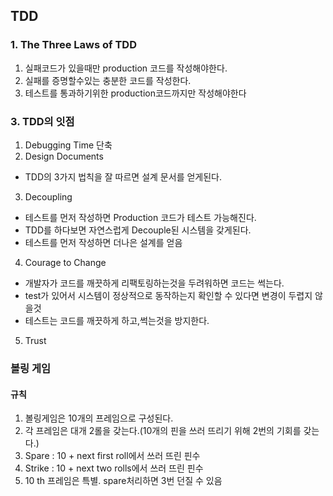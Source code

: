 ## TDD

### 1. The Three Laws of TDD
1. 실패코드가 있을때만 production 코드를 작성해야한다.
2. 실패를 증명할수있는 충분한 코드를 작성한다.
3. 테스트를 통과하기위한 production코드까지만 작성해야한다


### 3. TDD의 잇점
1. Debugging Time 단축
2. Design Documents
- TDD의 3가지 법칙을 잘 따르면 설계 문서를 얻게된다.
3. Decoupling
- 테스트를 먼저 작성하면 Production 코드가 테스트 가능해진다.
- TDD를 하다보면 자연스럽게 Decouple된 시스템을 갖게된다.
- 테스트를 먼저 작성하면 더나은 설계를 얻음
4. Courage to Change
- 개발자가 코드를 깨끗하게 리팩토링하는것을 두려워하면 코드는 썩는다.
- test가 있어서 시스템이 정상적으로 동작하는지 확인할 수 있다면 변경이 두렵지 않을것
- 테스트는 코드를 깨끗하게 하고,썩는것을 방지한다.
5. Trust


### 볼링 게임
#### 규칙
1. 볼링게임은 10개의 프레임으로 구성된다.
2. 각 프레임은 대개 2롤을 갖는다.(10개의 핀을 쓰러 뜨리기 위해 2번의 기회를 갖는다.)
3. Spare : 10 + next first roll에서 쓰러 뜨린 핀수
4. Strike : 10 + next two rolls에서 쓰러 뜨린 핀수
5. 10 th 프레임은 특별. spare처리하면 3번 던질 수 있음
